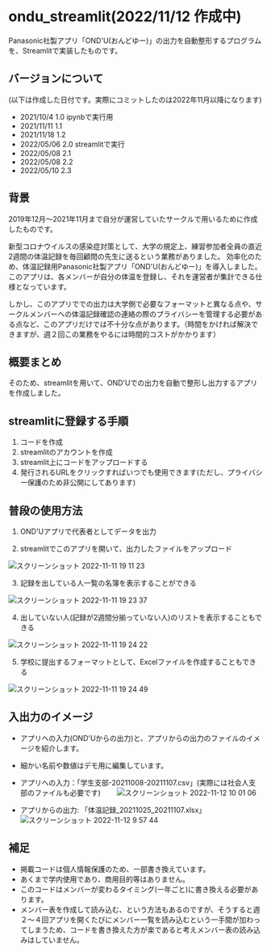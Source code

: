 # ondu_streamlit(2022/11/12 作成中)
Panasonic社製アプリ「OND'U(おんどゆー)」の出力を自動整形するプログラムを、Streamlitで実装したものです。 

## バージョンについて
(以下は作成した日付です。実際にコミットしたのは2022年11月以降になります)

- 2021/10/4  1.0 ipynbで実行用
- 2021/11/11 1.1 
- 2021/11/18 1.2 
- 2022/05/06 2.0 streamlitで実行
- 2022/05/08 2.1 
- 2022/05/08 2.2
- 2022/05/10 2.3   

## 背景
2019年12月〜2021年11月まで自分が運営していたサークルで用いるために作成したものです。　　

新型コロナウイルスの感染症対策として、大学の規定上、練習参加者全員の直近2週間の体温記録を毎回顧問の先生に送るという業務がありました。
効率化のため、体温記録用Panasonic社製アプリ「OND'U(おんどゆー)」を導入しました。このアプリは、各メンバーが自分の体温を登録し、それを運営者が集計できる仕様となっています。　　

しかし、このアプリででの出力は大学側で必要なフォーマットと異なる点や、サークルメンバーへの体温記録確認の連絡の際のプライバシーを管理する必要がある点など、このアプリだけでは不十分な点があります。（時間をかければ解決できますが、週２回この業務をやるには時間的コストがかかります）

## 概要まとめ
そのため、streamlitを用いて、OND'Uでの出力を自動で整形し出力するアプリを作成しました。

## streamlitに登録する手順
1. コードを作成
2. streamlitのアカウントを作成
3. streamlit上にコードをアップロードする
4. 発行されるURLをクリックすればいつでも使用できます(ただし、プライバシー保護のため非公開にしてあります)

## 普段の使用方法
1. OND'Uアプリで代表者としてデータを出力

2. streamlitでこのアプリを開いて、出力したファイルをアップロード

![スクリーンショット 2022-11-11 19 11 23](https://user-images.githubusercontent.com/82196701/201318153-ca513370-cce9-46ae-b065-51dd3903472c.png)

3. 記録を出している人一覧の名簿を表示することができる

![スクリーンショット 2022-11-11 19 23 37](https://user-images.githubusercontent.com/82196701/201320489-fc9a94e3-e482-4777-a166-a90cd47f3fe1.png)

4. 出していない人(記録が2週間分揃っていない人)のリストを表示することもできる

![スクリーンショット 2022-11-11 19 24 22](https://user-images.githubusercontent.com/82196701/201320612-08ec3a06-57ff-4030-bb84-1c1cd09201ef.png)

5. 学校に提出するフォーマットとして、Excelファイルを作成することもできる

![スクリーンショット 2022-11-11 19 24 49](https://user-images.githubusercontent.com/82196701/201320705-58a05e57-302f-42c3-9c67-89133ea648fd.png)

## 入出力のイメージ
- アプリへの入力(OND'Uからの出力)と、アプリからの出力のファイルのイメージを紹介します。
- 細かい名前や数値はデモ用に編集しています。

- アプリへの入力：「学生支部-20211008-20211107.csv」(実際には社会人支部のファイルも必要です)　　
![スクリーンショット 2022-11-12 10 01 06](https://user-images.githubusercontent.com/82196701/201449043-03adc915-5554-4aab-a63e-c5ce08e1d1fe.png)

- アプリからの出力: 「体温記録_20211025_20211107.xlsx」　　
![スクリーンショット 2022-11-12 9 57 44](https://user-images.githubusercontent.com/82196701/201448879-c2f11bc7-6557-43af-aee0-7a46c355c945.png)

## 補足
- 掲載コードは個人情報保護のため、一部書き換えています。
- あくまで学内使用であり、商用目的等はありません。
- このコードはメンバーが変わるタイミング(一年ごと)に書き換える必要があります。
- メンバー表を作成して読み込む、という方法もあるのですが、そうすると週２〜４回アプリを開くたびにメンバー一覧を読み込むという一手間が加わってしまうため、コードを書き換えた方が楽であると考えメンバー表の読み込みはしていません。

　
